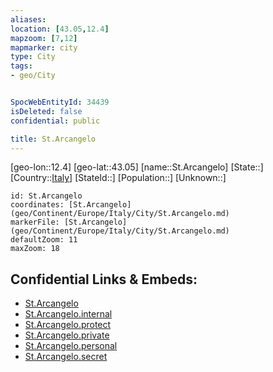 ```yaml
---
aliases: 
location: [43.05,12.4]
mapzoom: [7,12] 
mapmarker: city 
type: City
tags:
- geo/City


SpocWebEntityId: 34439
isDeleted: false
confidential: public

title: St.Arcangelo
---
```

[geo-lon::12.4]
[geo-lat::43.05]
[name::St.Arcangelo]
[State::]
[Country::[Italy](geo/Continent/Europe/Italy.md)]
[StateId::]
[Population::]
[Unknown::]


```leaflet
id: St.Arcangelo
coordinates: [St.Arcangelo](geo/Continent/Europe/Italy/City/St.Arcangelo.md)
markerFile: [St.Arcangelo](geo/Continent/Europe/Italy/City/St.Arcangelo.md)
defaultZoom: 11 
maxZoom: 18
```


## Confidential Links & Embeds: 
- [St.Arcangelo](../../../../../../_public/geo/Continent/Europe/Italy/City/St.Arcangelo.md) 
- [St.Arcangelo.internal](../../../../../../_internal/geo/Continent/Europe/Italy/City/St.Arcangelo.internal.md) 
- [St.Arcangelo.protect](../../../../../../_protect/geo/Continent/Europe/Italy/City/St.Arcangelo.protect.md) 
- [St.Arcangelo.private](../../../../../../_private/geo/Continent/Europe/Italy/City/St.Arcangelo.private.md) 
- [St.Arcangelo.personal](../../../../../../_personal/geo/Continent/Europe/Italy/City/St.Arcangelo.personal.md) 
- [St.Arcangelo.secret](../../../../../../_secret/geo/Continent/Europe/Italy/City/St.Arcangelo.secret.md) 
